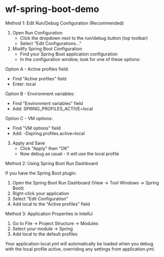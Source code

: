 # wf-spring-boot-demo



Method 1: Edit Run/Debug Configuration (Recommended)

1. Open Run Configuration
   - Click the dropdown next to the run/debug button (top toolbar)
   - Select "Edit Configurations..."
2. Modify Spring Boot Configuration
   - Find your Spring Boot application configuration
   - In the configuration window, look for one of these options:

Option A - Active profiles field:
- Find "Active profiles" field
- Enter: local

Option B - Environment variables:
- Find "Environment variables" field
- Add: SPRING_PROFILES_ACTIVE=local

Option C - VM options:
- Find "VM options" field
- Add: -Dspring.profiles.active=local
3. Apply and Save
   - Click "Apply" then "OK"
   - Now debug as usual - it will use the local profile

Method 2: Using Spring Boot Run Dashboard

If you have the Spring Boot plugin:
1. Open the Spring Boot Run Dashboard (View → Tool Windows → Spring Boot)
2. Right-click your application
3. Select "Edit Configuration"
4. Add local to the "Active profiles" field

Method 3: Application Properties in IntelliJ

1. Go to File → Project Structure → Modules
2. Select your module → Spring
3. Add local to the default profiles

Your application-local.yml will automatically be loaded when you debug with the local profile active, overriding any settings from application.yml.
